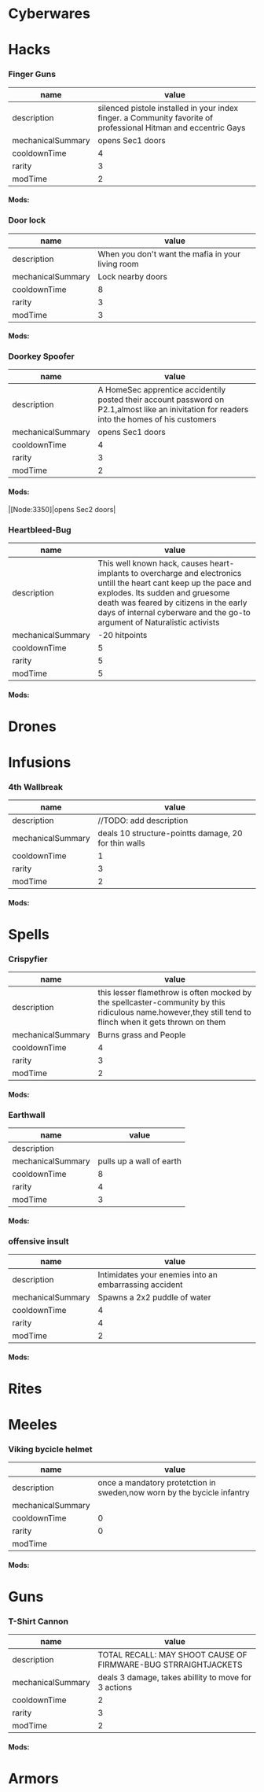 # Cyberwares  
# Hacks  
### Finger Guns
|name|value|
|-|-|
|description|silenced pistole installed in your index finger. a Community favorite of professional Hitman and eccentric Gays|
|mechanicalSummary|opens Sec1 doors|
|cooldownTime|4|
|rarity|3|
|modTime|2|
#### Mods:  
 
### Door lock
|name|value|
|-|-|
|description|When you don't want the mafia in your living room|
|mechanicalSummary|Lock nearby doors|
|cooldownTime|8|
|rarity|3|
|modTime|3|
#### Mods:  
 
### Doorkey Spoofer
|name|value|
|-|-|
|description|A HomeSec apprentice accidentily posted their account password on P2.1,almost like an inivitation for readers into the homes of his customers|
|mechanicalSummary|opens Sec1 doors|
|cooldownTime|4|
|rarity|3|
|modTime|2|
#### Mods:  
|[Node:3350]|opens Sec2 doors|
 
### Heartbleed-Bug
|name|value|
|-|-|
|description|This well known hack, causes heart-implants to overcharge and electronics untill the heart cant keep up the pace and explodes. Its sudden and gruesome death was feared by citizens in the early days of internal cyberware and the go-to argument of Naturalistic activists|
|mechanicalSummary|-20 hitpoints|
|cooldownTime|5|
|rarity|5|
|modTime|5|
#### Mods:  
 
# Drones  
# Infusions  
### 4th Wallbreak
|name|value|
|-|-|
|description|//TODO: add description|
|mechanicalSummary|deals 10 structure-pointts damage, 20 for thin walls|
|cooldownTime|1|
|rarity|3|
|modTime|2|
#### Mods:  
 
# Spells  
### Crispyfier
|name|value|
|-|-|
|description|this lesser flamethrow is often mocked by the spellcaster-community by this ridiculous name.however,they still tend to flinch when it gets thrown on them|
|mechanicalSummary|Burns grass and People|
|cooldownTime|4|
|rarity|3|
|modTime|2|
#### Mods:  
 
### Earthwall
|name|value|
|-|-|
|description|   |
|mechanicalSummary|pulls up a wall of earth|
|cooldownTime|8|
|rarity|4|
|modTime|3|
#### Mods:  
 
### offensive insult
|name|value|
|-|-|
|description|Intimidates your enemies into an embarrassing accident|
|mechanicalSummary|Spawns a 2x2 puddle of water|
|cooldownTime|4|
|rarity|4|
|modTime|2|
#### Mods:  
 
# Rites  
# Meeles  
### Viking bycicle helmet
|name|value|
|-|-|
|description|once a mandatory protetction in sweden,now worn by the bycicle infantry|
|mechanicalSummary||
|cooldownTime|0|
|rarity|0|
|modTime||
#### Mods:  
 
# Guns  
### T-Shirt Cannon
|name|value|
|-|-|
|description|TOTAL RECALL: MAY SHOOT CAUSE OF FIRMWARE-BUG STRRAIGHTJACKETS|
|mechanicalSummary|deals 3 damage, takes abillity to move for 3 actions|
|cooldownTime|2|
|rarity|3|
|modTime|2|
#### Mods:  
 
# Armors  
